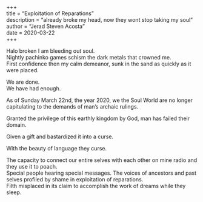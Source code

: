 +++  
title = “Exploitation of Reparations”  
description = “already broke my head, now they wont stop taking my soul”  
author = “Jerad Steven Acosta”  
date = 2020-03-22  
+++

Halo broken I am bleeding out soul.  
Nightly pachinko games schism the dark metals that crowned me.  
First confidence then my calm demeanor, sunk in the sand as quickly as it were placed.  

We are done.  
We have had enough.  

As of Sunday March 22nd, the year 2020, we the Soul World are no longer capitulating to the demands of man’s archaic rulings.  

Granted the privilege of this earthly kingdom by God, man has failed their domain.  

Given a gift and bastardized it into a curse.  

With the beauty of language they curse.  

The capacity to connect our entire selves with each other on mine radio and they use it to poach.  
Special people hearing special messages. The voices of ancestors and past selves profiled by shame in exploitation of reparations.  
Filth misplaced in its claim to accomplish the work of dreams while they sleep.  
